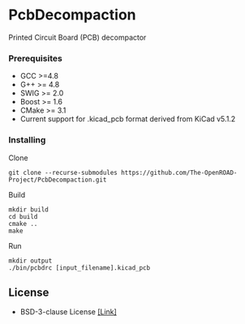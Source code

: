 # PcbDecompaction

Printed Circuit Board (PCB) decompactor

### Prerequisites

- GCC >=4.8
- G++ >= 4.8
- SWIG >= 2.0
- Boost >= 1.6
- CMake >= 3.1
- Current support for .kicad_pcb format derived from KiCad v5.1.2

### Installing

Clone
```
git clone --recurse-submodules https://github.com/The-OpenROAD-Project/PcbDecompaction.git
```

Build
```
mkdir build
cd build
cmake ..
make
```

Run
```
mkdir output
./bin/pcbdrc [input_filename].kicad_pcb 
```


## License
  * BSD-3-clause License [[Link]](LICENSE)

